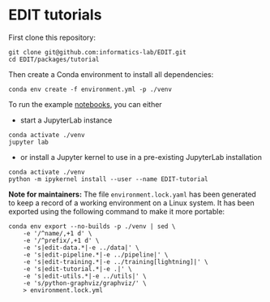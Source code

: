 # EDIT tutorials

First clone this repository:

```
git clone git@github.com:informatics-lab/EDIT.git
cd EDIT/packages/tutorial
```

Then create a Conda environment to install all dependencies:

```
conda env create -f environment.yml -p ./venv
```

To run the example [notebooks](nbook/), you can either

- start a JupyterLab instance

```
conda activate ./venv
jupyter lab
```

- or install a Jupyter kernel to use in a pre-existing JupyterLab installation

```
conda activate ./venv
python -m ipykernel install --user --name EDIT-tutorial
```

**Note for maintainers:** The file `environment.lock.yaml` has been generated to keep a record of a working environment on a Linux system. It has been exported using the following command to make it more portable:

```
conda env export --no-builds -p ./venv | sed \
    -e '/^name/,+1 d' \
    -e '/^prefix/,+1 d' \
    -e 's|edit-data.*|-e ../data|' \
    -e 's|edit-pipeline.*|-e ../pipeline|' \
    -e 's|edit-training.*|-e ../training[lightning]|' \
    -e 's|edit-tutorial.*|-e .|' \
    -e 's|edit-utils.*|-e ../utils|' \
    -e 's/python-graphviz/graphviz/' \
    > environment.lock.yml
```
